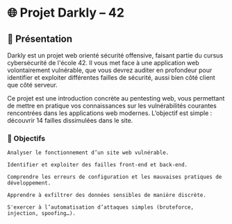 # 🌐 Projet Darkly – 42
## 🧩 Présentation

Darkly est un projet web orienté sécurité offensive, faisant partie du cursus cybersécurité de l'école 42. Il vous met face à une application web volontairement vulnérable, que vous devrez auditer en profondeur pour identifier et exploiter différentes failles de sécurité, aussi bien côté client que côté serveur.

Ce projet est une introduction concrète au pentesting web, vous permettant de mettre en pratique vos connaissances sur les vulnérabilités courantes rencontrées dans les applications web modernes. L’objectif est simple : découvrir 14 failles dissimulées dans le site.
### 🎯 Objectifs

    Analyser le fonctionnement d’un site web vulnérable.

    Identifier et exploiter des failles front-end et back-end.

    Comprendre les erreurs de configuration et les mauvaises pratiques de développement.

    Apprendre à exfiltrer des données sensibles de manière discrète.

    S'exercer à l’automatisation d’attaques simples (bruteforce, injection, spoofing…).
